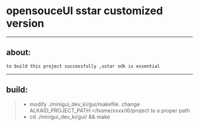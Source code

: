 # opensouceUI sstar customized version
---
## about:
    to build this project successfully ,sstar sdk is essential
---
## build:
> -   modify ./minigui_dev_ki/gui/makefile. change ALKAID_PROJECT_PATH:=/home/xxxx/i6/project to a proper path
> - cd ./minigui_dev_ki/gui/ && make 

